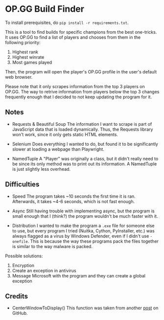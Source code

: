 # OP.GG Build Finder

To install prerequisites, do `pip install -r requirements.txt`.

This is a tool to find builds for specific champions from the best one-tricks. It uses OP.GG to find a list of players and chooses from them in the following priority:

1. Highest rank
2. Highest winrate
3. Most games played

Then, the program will open the player's OP.GG profile in the user's default web browser.

Please note that it only scrapes information from the top 3 players on OP.GG. The way to retrive information from players below the top 3 changes frequently enough that I decided to not keep updating the program for it.

## Notes

* Requests & Beautiful Soup
The information I want to scrape is part of JavaScript data that is loaded dynamically. Thus, the Requests library won't work, since it only gets static HTML elements.

* Selenium
Does everything I wanted to do, but found it to be significantly slower at loading a webpage than Playwright.

* NamedTuple
A "Player" was originally a class, but it didn't really need to be since its only method was to print out its information. A NamedTuple is just slightly less overhead.

## Difficulties

* Speed
The program takes ~10 seconds the first time it is ran. Afterwards, it takes ~4-6 seconds, which is not fast enough.

* Async
Still having trouble with implementing async, but the program is small enough that I (think?) the program wouldn't be much faster with it.

* Distribution
I wanted to make the program a `.exe` file for someone else to use, but every program I tried (Nuitka, Cython, PyInstaller, etc.) was always flagged as a virus by Windows Defender, even if I didn't use `-onefile`. This is because the way these programs pack the files together is similar to the way malware is packed.

Possible solutions:
1. Encryption
2. Create an exception in antivirus
3. Message Microsoft with the program and they can create a global exception

## Credits

* CenterWindowToDisplay()
This function was taken from another [post](https://github.com/TomSchimansky/CustomTkinter/discussions/1820) on GitHub.
